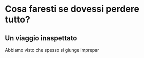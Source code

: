 # Cosa faresti se dovessi perdere tutto?

## Un viaggio inaspettato

Abbiamo visto che spesso si giunge imprepar
<!--stackedit_data:
eyJoaXN0b3J5IjpbLTk0ODcxNjA4NSwtMjE0MTEyNjI5NV19
-->